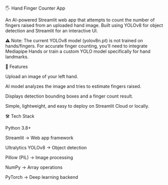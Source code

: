 🖐️ Hand Finger Counter App

An AI-powered Streamlit web app that attempts to count the number of fingers raised from an uploaded hand image.
Built using YOLOv8 for object detection and Streamlit for an interactive UI.

⚠️ Note: The current YOLOv8 model (yolov8n.pt) is not trained on hands/fingers.
For accurate finger counting, you’ll need to integrate Mediapipe Hands or train a custom YOLO model specifically for hand landmarks.

🚀 Features

Upload an image of your left hand.

AI model analyzes the image and tries to estimate fingers raised.

Displays detection bounding boxes and a finger count result.

Simple, lightweight, and easy to deploy on Streamlit Cloud or locally.

🛠️ Tech Stack

Python 3.8+

Streamlit
 → Web app framework

Ultralytics YOLOv8
 → Object detection

Pillow (PIL)
 → Image processing

NumPy
 → Array operations

PyTorch
 → Deep learning backend
